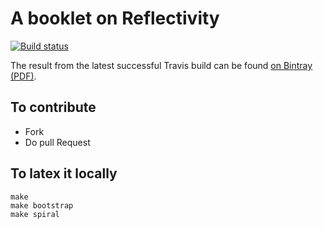 # A booklet on Reflectivity

[![Build status][badge]][travis]

[travis]: https://travis-ci.org/SquareBracketAssociates/Booklet-Reflectivity
[badge]: https://travis-ci.org/SquareBracketAssociates/Booklet-Reflectivity.svg?branch=master

The result from the latest successful Travis build can be found [on Bintray (PDF)](https://bintray.com/squarebracketassociates/wip/download_file?file_path=reflectivity-wip.pdf).

## To contribute

- Fork
- Do pull Request 

## To latex it locally

```
make
make bootstrap
make spiral
```

